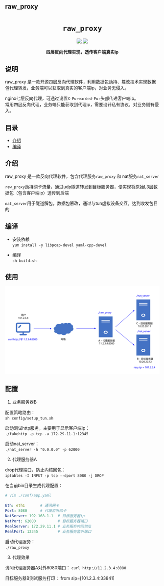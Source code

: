 ## raw_proxy

<div align="center">
  <h1><code>raw_proxy</code></h1>
  <p>
    <a href="https://img.shields.io/badge/version-1.0.0-blue" alt="version">
      <img src="https://img.shields.io/badge/version-1.0.0-blue"/>
    </a>
    <a href="https://img.shields.io/badge/license-Apache-brightgreen" alt="Apache">
      <img src="https://img.shields.io/badge/license-Apache-brightgreen">
    </a>
  </p>
  <p>
    <strong>四层反向代理实现，透传客户端真实ip</strong>
  </p>
</div>

## 说明 

raw_proxy 是一款开源四层反向代理软件，利用数据包劫持、篡改技术实现数据包代理转发，业务端可以获取到真实的客户端ip，对业务无侵入。  

nginx七层反向代理，可通过设置`X-Forwarded-For`头部传递客户端ip。  
常用四层反向代理，业务端只能获取到代理ip，需要设计私有协议，对业务侧有侵入。 

## 目录
- [介绍](#介绍)
- [编译](#编译)


## 介绍
raw_proxy 是一款反向代理软件，包含代理服务`raw_proxy` 和 nat服务`nat_server`  

`raw_proxy`劫持网卡流量，通过udp隧道转发到目标服务器，便实现将原始L3层数据包（包含客户端ip）透传到后端  

`nat_server`用于隧道解包，数据包篡改，通过与tun虚拟设备交互，达到收发包目的


## 编译 

- 安装依赖  
`yum install -y libpcap-devel yaml-cpp-devel`

- 编译  
`sh build.sh`

## 使用

![alt text](imgs/pktflow.png "Network Topology")  

## 配置

1. 业务服务器B  

配置策略路由：  
`sh config/setup_tun.sh`

启动测试http服务，主要用于显示客户端ip：  
`./fakehttp -p tcp -a 172.29.11.1:12345`  

启动nat_server：  
`./nat_server -h "0.0.0.0" -p 62000`

2. 代理服务器A  

drop代理端口，防止内核回包：  
`iptables -I INPUT -p tcp --dport 8080 -j DROP`
  
在当前bin目录生成代理配置：
```yaml  
# vim ./conf/app.yaml

Eth: eth1       # 通讯网卡
Port: 8080      # 代理监听网卡
NatServer: 192.168.1.1  # 目标服务器ip
NatPort: 62000          # 目标服务器端口
RealServer: 172.29.11.1 # 业务服务内网地址
RealPort: 12345         # 业务服务监听端口
```

启动代理服务：  
`./raw_proxy`  


3. 代理效果 

访问代理服务器A对外8080端口：
`curl http://11.2.3.4:8080`  

目标服务器B测试服务打印：
from sip=[101.2.3.4:33841]  
